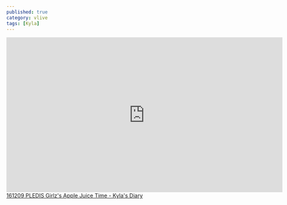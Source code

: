 ```yaml
---
published: true
category: vlive
tags: [Kyla]
---
```

<iframe src="http://www.vlive.tv/embed/16891" frameborder="no" scrolling="no" marginwidth="0" marginheight="0" WIDTH="720" HEIGHT="405" allowfullscreen></iframe><br /><a href="" target="_blank">161209 PLEDIS Girlz's Apple Juice Time - Kyla's Diary</a>